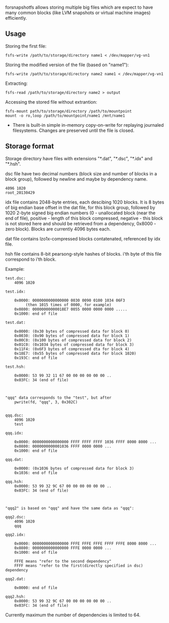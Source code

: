 forsnapshotfs allows storing multiple big files which are expect to have many common blocks (like LVM snapshots or virtual machine images) efficiently.

Usage
---

Storing the first file:

    fsfs-write /path/to/storage/directory name1 < /dev/mapper/vg-vn1
    
Storing the modified version of the file (based on "name1"):

    fsfs-write /path/to/storage/directory name2 name1 < /dev/mapper/vg-vn1

Extracting:

    fsfs-read /path/to/storage/directory name2 > output
    
Accessing the stored file without extrantion:

    fsfs-mount path/to/storage/directory /path/to/mountpoint
    mount -o ro,loop /path/to/mountpoint/name1 /mnt/name1
    
* There is built-in simple in-memory copy-on-write for replaying 
journaled filesystems. Changes are preserved until the file is closed.

Storage format
---

Storage directory have files with extensions "\*.dat", "\*.dsc", "\*.idx" and "\*.hsh".

dsc file have two decimal numbers (block size and number of blocks in a block group), followed by newline and maybe by dependency name.

    4096 1020
    root_20130429

idx file contains 2048-byte entries, 
each descibing 1020 blocks. It is 8 bytes of big endian base 
offset in the dat file, for this block group, followed by 1020 2-byte 
signed big endian numbers (0 - unallocated block (near the end of file), 
positive - length of this block compressed, negative - this block is 
not stored here and should be retrieved from a dependency, 0x8000 - 
zero block). Blocks are currently 4096 bytes each.

dat file contains lzo1x-compressed blocks contatenated, referenced by idx file.

hsh file contains 8-bit pearsong-style hashes of blocks. i'th byte of 
this file correspond to i'th block.

Example:

    test.dsc:
        4096 1020

    test.idx:

        0x0000: 0000000000000000 0030 0090 0100 1034 06F3
             (then 1015 times of 0000, for example)
        0x0800: 00000000000018E7 0055 0000 0000 0000 .....
        0x1000: end of file
        
    test.dat:
    
        0x0000: (0x30 bytes of compressed data for block 0)
        0x0030: (0x90 bytes of compressed data for block 1)
        0x00C0: (0x100 bytes of compressed data for block 2)
        0x01C0: (0x1034 bytes of compressed data for block 3)
        0x11F4: (0x6F3 bytes of compressed dta for block 4)
        0x18E7: (0x55 bytes of compressed data for block 1020)
        0x193C: end of file
        
    test.hsh:
    
        0x0000: 53 99 32 11 67 00 00 00 00 00 00 .. 
        0x03FC: 34 (end of file)
        
    
        
    "qqq" data corresponds to the "test", but after 
        pwrite(fd, "qqq", 3, 0x302C)
        
        
    qqq.dsc:
        4096 1020
        test
        
    qqq.idx:
    
        0x0000: 0000000000000000 FFFF FFFF FFFF 1036 FFFF 8000 8000 ...
        0x0800: 0000000000001036 FFFF 0000 0000 ...
        0x1000: end of file
        
    qqq.dat:
    
        0x0000: (0x1036 bytes of compressed data for block 3)
        0x1036: end of file
       
    qqq.hsh:
        0x0000: 53 99 32 9C 67 00 00 00 00 00 00 .. 
        0x03FC: 34 (end of file)

    
        
    "qqq2" is based on "qqq" and have the same data as "qqq":
    
    qqq2.dsc:
        4096 1020
        qqq
        
    qqq2.idx:
    
        0x0000: 0000000000000000 FFFE FFFE FFFE FFFF FFFE 8000 8000 ...
        0x0800: 0000000000000000 FFFE 0000 0000 ...
        0x1000: end of file
        
        FFFE means "refer to the second dependency"
        FFFF means "refer to the first(directly specified in dsc) dependency
        
    qqq2.dat:
    
        0x0000: end of file
       
    qqq2.hsh:
        0x0000: 53 99 32 9C 67 00 00 00 00 00 00 .. 
        0x03FC: 34 (end of file)
    
Currently maximum the number of dependencies is limited to 64.
